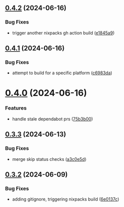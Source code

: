## [0.4.2](https://github.com/iloveitaly/github-overlord/compare/v0.4.1...v0.4.2) (2024-06-16)


### Bug Fixes

* trigger another nixpacks gh action build ([e1845a9](https://github.com/iloveitaly/github-overlord/commit/e1845a9795e859d79dac39fc62aa9c756d369a3d))



## [0.4.1](https://github.com/iloveitaly/github-overlord/compare/v0.4.0...v0.4.1) (2024-06-16)


### Bug Fixes

* attempt to build for a specific platform ([c6983da](https://github.com/iloveitaly/github-overlord/commit/c6983da410a633c5381f544449d1e8e174b2f60d))



# [0.4.0](https://github.com/iloveitaly/github-overlord/compare/v0.3.3...v0.4.0) (2024-06-16)


### Features

* handle stale dependabot prs ([75b3b00](https://github.com/iloveitaly/github-overlord/commit/75b3b0084eae36facf86f2d5832a52d07eac8e2b))



## [0.3.3](https://github.com/iloveitaly/github-overlord/compare/v0.3.2...v0.3.3) (2024-06-13)


### Bug Fixes

* merge skip status checks ([a3c0e5d](https://github.com/iloveitaly/github-overlord/commit/a3c0e5d0765b3748747e6721e602c0021be0c8e1))



## [0.3.2](https://github.com/iloveitaly/github-overlord/compare/v0.3.1...v0.3.2) (2024-06-09)


### Bug Fixes

* adding gitignore, triggering nixpacks build ([6e0137c](https://github.com/iloveitaly/github-overlord/commit/6e0137ccd1528f37ec87b18caf2ef498aad94e7d))




